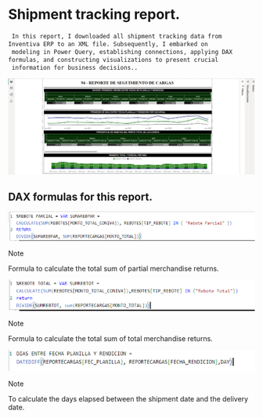 # **Shipment tracking report**.

     In this report, I downloaded all shipment tracking data from Inventiva ERP to an XML file. Subsequently, I embarked on
     modeling in Power Query, establishing connections, applying DAX formulas, and constructing visualizations to present crucial
     information for business decisions..

![alt text](image.png)

## DAX formulas for this report.

![alt text](image-1.png)

> [!NOTE]
> Formula to calculate the total sum of partial merchandise returns.

![alt text](image-2.png)

> [!NOTE]
> Formula to calculate the total sum of total merchandise returns.

![alt text](image-3.png)

> [!NOTE]
> To calculate the days elapsed between the shipment date and the delivery date.

